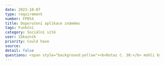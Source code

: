 ```yaml
---
date: 2023-10-07
type: requirement
number: FP054
title: Doporučení aplikace známému
tags: Funkční
category: Sociální sítě
user: Zákazník
priority: Could have
source: 
detail: false
questions: <span style="background:yellow"><b>Dotaz č. 30:</b> mohli byste poskytnout zákazníkům slevy za doporučení?</span>
---
```


